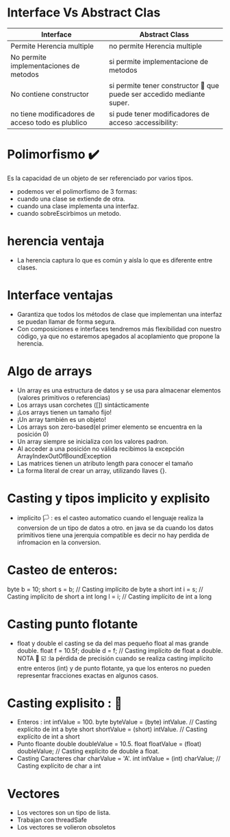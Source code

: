 # Interface Vs Abstract Clas 
| Interface  | Abstract Class |
| ------------- | ------------- |
| Permite Herencia multiple | no permite Herencia multiple
| No permite implementaciones de metodos  |  si permite implementacione de metodos |
| No contiene constructor  | si permite tener constructor 👷 que puede ser accedido mediante super.|
| no tiene modificadores de acceso todo es plublico | si pude tener modificadores de acceso :accessibility: |
# Polimorfismo ✔️
Es la capacidad de un objeto de ser referenciado por varios tipos.
- podemos ver el polimorfismo de 3 formas:
- cuando una clase se extiende de otra.
- cuando una clase implementa una interfaz.
- cuando sobreEscirbimos un metodo. 
# herencia ventaja 
- La herencia captura lo que es común y aísla lo que es diferente entre clases.

# Interface ventajas 
- Garantiza que todos los métodos de clase que implementan una interfaz se puedan llamar de forma segura.
- Con composiciones e interfaces tendremos más flexibilidad con nuestro código, ya que no estaremos apegados al acoplamiento que propone la herencia.

# Algo de arrays 
- Un array es una estructura de datos y se usa para almacenar elementos (valores primitivos o referencias)
- Los arrays usan corchetes ([]) sintácticamente
- ¡Los arrays tienen un tamaño fijo!
- ¡Un array también es un objeto!
- Los arrays son zero-based(el primer elemento se encuentra en la posición 0)
- Un array siempre se inicializa con los valores padron.
- Al acceder a una posición no válida recibimos la excepción ArrayIndexOutOfBoundException
- Las matrices tienen un atributo length para conocer el tamaño
- La forma literal de crear un array, utilizando llaves {}.
# Casting y tipos implicito y explisito
-  implicito 🏳️ : es el casteo automatico cuando el lenguaje realiza la conversion de un tipo de datos a otro. en java se da cuando los datos primitivos tiene una jererquia compatible es decir no hay perdida de infromacion en la conversion.
# Casteo de enteros:
  byte b = 10;
short s = b;   // Casting implícito de byte a short
int i = s;     // Casting implícito de short a int
long l = i;    // Casting implícito de int a long
# Casting punto flotante
- float y double el casting se da del mas pequeño float al mas grande double.
 float f = 10.5f;
double d = f;  // Casting implícito de float a double.
NOTA 📓 ☑️ :la pérdida de precisión cuando se realiza casting implícito entre enteros (int)  y de punto flotante, ya que los enteros no pueden representar fracciones exactas en algunos casos.
#  Casting explisito : 🚩
- Enteros :
int intValue = 100.
byte byteValue = (byte) intValue.   // Casting explícito de int a byte
short shortValue = (short) intValue. // Casting explícito de int a short
- Punto floante
double doubleValue = 10.5.
float floatValue = (float) doubleValue; // Casting explícito de double a float.
- Casting Caracteres 
char charValue = 'A'.
int intValue = (int) charValue;   // Casting explícito de char a int
# Vectores 
- Los vectores son un tipo de lista.
- Trabajan con threadSafe
- Los vectores se volieron obsoletos 




 
